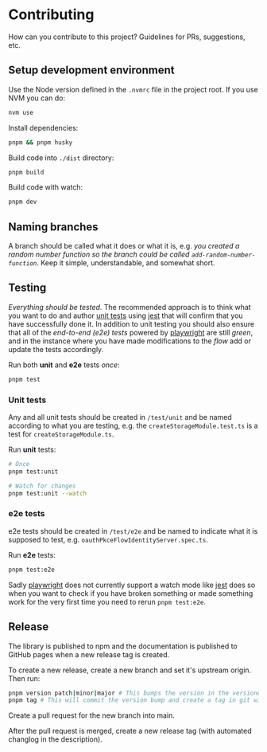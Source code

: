 # Contributing

How can you contribute to this project? Guidelines for PRs, suggestions, etc.

## Setup development environment

Use the Node version defined in the `.nvmrc` file in the project root. If you use NVM you can do:

```bash
nvm use
```

Install dependencies:

```bash
pnpm && pnpm husky
```

Build code into `./dist` directory:

```bash
pnpm build
```

Build code with watch:

```bash
pnpm dev
```

## Naming branches

A branch should be called what it does or what it is, e.g. _you created a random number function so the branch could be called `add-random-number-function`_. Keep it simple, understandable, and somewhat short.

## Testing

_Everything should be tested_. The recommended approach is to think what you want to do and author [unit tests](https://en.wikipedia.org/wiki/Unit_testing) using [jest](https://jestjs.io/) that will confirm that you have successfully done it. In addition to unit testing you should also ensure that all of the _end-to-end (e2e) tests_ powered by [playwright](https://playwright.dev/) are still _green_, and in the instance where you have made modifications to the _flow_ add or update the tests accordingly.

Run both **unit** and **e2e** tests _once_:

```bash
pnpm test
```

### Unit tests

Any and all unit tests should be created in `/test/unit` and be named according to what you are testing, e.g. the `createStorageModule.test.ts` is a test for `createStorageModule.ts`.

Run **unit** tests:

```bash
# Once
pnpm test:unit

# Watch for changes
pnpm test:unit --watch
```

### e2e tests

e2e tests should be created in `/test/e2e` and be named to indicate what it is supposed to test, e.g. `oauthPkceFlowIdentityServer.spec.ts`.

Run **e2e** tests:

```bash
pnpm test:e2e
```

Sadly [playwright](https://playwright.dev/) does not currently support a watch mode like [jest](https://jestjs.io/) does so when you want to check if you have broken something or made something work for the very first time you need to rerun `pnpm test:e2e`.

## Release

The library is published to npm and the documentation is published to GitHub pages when a new release tag is created.

To create a new release, create a new branch and set it's upstream origin. Then run:

```bash
pnpm version patch|minor|major # This bumps the version in the versioned files, e.g. pnpm version minor will bump version to the next minor version number
pnpm tag # This will commit the version bump and create a tag in git with the new version. The commit and the tag will be pushed to the origin remote.
```

Create a pull request for the new branch into main.

After the pull request is merged, create a new release tag (with automated changlog in the description).
